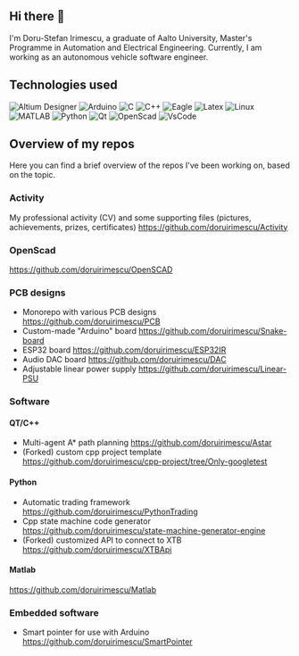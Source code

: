 ## Hi there 👋
I'm Doru-Stefan Irimescu, a graduate of Aalto University, Master's Programme in Automation and Electrical Engineering. Currently, I am working as an autonomous vehicle software engineer.

## Technologies used

![Altium Designer](https://img.shields.io/static/v1?style=flat&message=Altium+Designer&color=A5915F&logo=Altium+Designer&logoColor=FFFFFF&label=)
![Arduino](https://img.shields.io/badge/-Arduino-05122A?style=flat&logo=arduino)
![C](https://img.shields.io/badge/-C-05122A?style=flat&logo=C)
![C++](https://img.shields.io/badge/-C++-05122A?style=flat&logo=cplusplus&logoColor=00599C)
![Eagle](https://img.shields.io/badge/-Eagle-05122A?style=flat&logo=eagle)
![Latex](https://img.shields.io/badge/-Latex-05122A?style=flat&logo=Latex)
![Linux](https://img.shields.io/badge/-Linux-05122A?style=flat&logo=Linux)
![MATLAB](https://img.shields.io/badge/-MATLAB-05122A?style=flat&logo=mathworks&logoColor=F77E1C)
![Python](https://img.shields.io/badge/-Python-05122A?style=flat&logo=python)
![Qt](https://img.shields.io/badge/-Qt-05122A?style=flat&logo=qt)
![OpenScad](https://img.shields.io/badge/-OpenScad-05122A?style=flat)
![VsCode](https://img.shields.io/badge/-Visual_Studio_Code-05122A?style=flat&logo=visualstudiocode)

## Overview of my repos
Here you can find a brief overview of the repos I've been working on, based on the topic.

### Activity
My professional activity (CV) and some supporting files (pictures, achievements, prizes, certificates)
https://github.com/doruirimescu/Activity

### OpenScad
https://github.com/doruirimescu/OpenSCAD

### PCB designs
- Monorepo with various PCB designs
https://github.com/doruirimescu/PCB
- Custom-made "Arduino" board
https://github.com/doruirimescu/Snake-board
- ESP32 board
https://github.com/doruirimescu/ESP32IR
- Audio DAC board
https://github.com/doruirimescu/DAC
- Adjustable linear power supply
https://github.com/doruirimescu/Linear-PSU

### Software
#### QT/C++
- Multi-agent A* path planning https://github.com/doruirimescu/Astar
- (Forked) custom cpp project template https://github.com/doruirimescu/cpp-project/tree/Only-googletest
#### Python
- Automatic trading framework https://github.com/doruirimescu/PythonTrading
- Cpp state machine code generator https://github.com/doruirimescu/state-machine-generator-engine
- (Forked) customized API to connect to XTB https://github.com/doruirimescu/XTBApi
#### Matlab
https://github.com/doruirimescu/Matlab
### Embedded software
- Smart pointer for use with Arduino https://github.com/doruirimescu/SmartPointer
